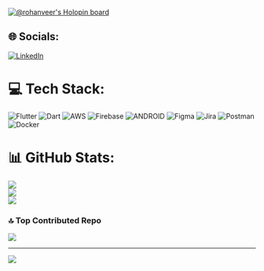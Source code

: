 [![@rohanveer's Holopin board](https://holopin.io/api/user/board?user=rohanveer)](https://holopin.io/@rohanveer)

## 🌐 Socials:
[![LinkedIn](https://img.shields.io/badge/LinkedIn-%230077B5.svg?logo=linkedin&logoColor=white)](https://www.linkedin.com/in/rohan-veer-6b3a76163/) 

# 💻 Tech Stack:
![Flutter](https://img.shields.io/badge/Flutter-%2302569B.svg?style=plastic&logo=Flutter&logoColor=white) ![Dart](https://img.shields.io/badge/dart-%230175C2.svg?style=plastic&logo=dart&logoColor=white) ![AWS](https://img.shields.io/badge/AWS-%23FF9900.svg?style=plastic&logo=amazon-aws&logoColor=white) ![Firebase](https://img.shields.io/badge/firebase-%23039BE5.svg?style=plastic&logo=firebase) ![ANDROID](https://img.shields.io/badge/android-%2320232a.svg?style=plastic&logo=android&logoColor=%a4c639) 	![Figma](https://img.shields.io/badge/figma-%23F24E1E.svg?style=plastic&logo=figma&logoColor=white) ![Jira](https://img.shields.io/badge/jira-%230A0FFF.svg?style=plastic&logo=jira&logoColor=white) ![Postman](https://img.shields.io/badge/Postman-FF6C37?style=plastic&logo=postman&logoColor=white) ![Docker](https://img.shields.io/badge/docker-%230db7ed.svg?style=plastic&logo=docker&logoColor=white)
# 📊 GitHub Stats:
![](https://github-readme-stats.vercel.app/api?username=RohanUttamVeer&theme=dark&hide_border=false&include_all_commits=true&count_private=true)<br/>
![](https://github-readme-streak-stats.herokuapp.com/?user=RohanUttamVeer&theme=dark&hide_border=false)<br/>
![](https://github-readme-stats.vercel.app/api/top-langs/?username=RohanUttamVeer&theme=dark&hide_border=false&include_all_commits=true&count_private=true&layout=compact)

### 🔝 Top Contributed Repo
![](https://github-contributor-stats.vercel.app/api?username=RohanUttamVeer&limit=5&theme=dark&combine_all_yearly_contributions=true)

---
[![](https://visitcount.itsvg.in/api?id=RohanUttamVeer&icon=2&color=3)](https://visitcount.itsvg.in)

